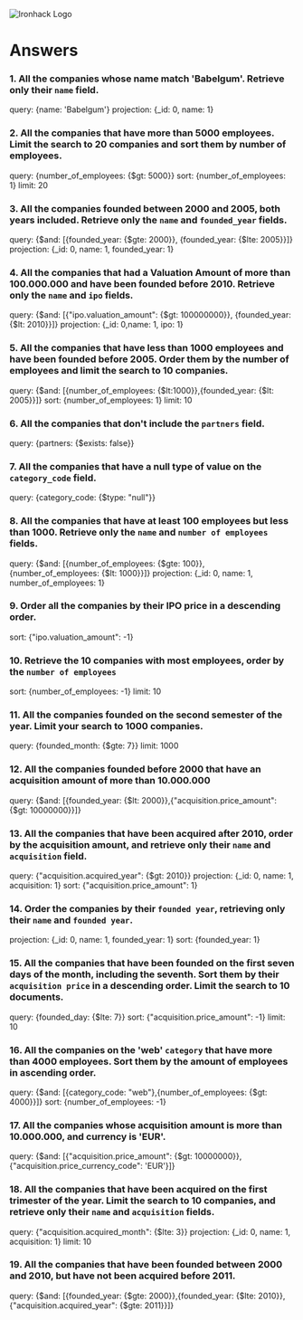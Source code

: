 ![Ironhack Logo](https://i.imgur.com/1QgrNNw.png)

# Answers

### 1. All the companies whose name match 'Babelgum'. Retrieve only their `name` field.

<!-- Your Code Goes Here -->

query: {name: 'Babelgum'}
projection: {\_id: 0, name: 1}

### 2. All the companies that have more than 5000 employees. Limit the search to 20 companies and sort them by **number of employees**.

<!-- Your Code Goes Here -->

query: {number_of_employees: {$gt: 5000}}
sort: {number_of_employees: 1}
limit: 20

### 3. All the companies founded between 2000 and 2005, both years included. Retrieve only the `name` and `founded_year` fields.

<!-- Your Code Goes Here -->

query: {$and: [{founded_year: {$gte: 2000}}, {founded_year: {$lte: 2005}}]}
projection: {\_id: 0, name: 1, founded_year: 1}

### 4. All the companies that had a Valuation Amount of more than 100.000.000 and have been founded before 2010. Retrieve only the `name` and `ipo` fields.

<!-- Your Code Goes Here -->

query: {$and: [{"ipo.valuation_amount": {$gt: 100000000}}, {founded_year: {$lt: 2010}}]}
projection: {\_id: 0,name: 1, ipo: 1}

### 5. All the companies that have less than 1000 employees and have been founded before 2005. Order them by the number of employees and limit the search to 10 companies.

<!-- Your Code Goes Here -->

query: {$and: [{number_of_employees: {$lt:1000}},{founded_year: {$lt: 2005}}]}
sort: {number_of_employees: 1}
limit: 10

### 6. All the companies that don't include the `partners` field.

<!-- Your Code Goes Here -->

query: {partners: {$exists: false}}

### 7. All the companies that have a null type of value on the `category_code` field.

<!-- Your Code Goes Here -->

query: {category_code: {$type: "null"}}

### 8. All the companies that have at least 100 employees but less than 1000. Retrieve only the `name` and `number of employees` fields.

<!-- Your Code Goes Here -->

query: {$and: [{number_of_employees: {$gte: 100}},{number_of_employees: {$lt: 1000}}]}
projection: {\_id: 0, name: 1, number_of_employees: 1}

### 9. Order all the companies by their IPO price in a descending order.

<!-- Your Code Goes Here -->

sort: {"ipo.valuation_amount": -1}

### 10. Retrieve the 10 companies with most employees, order by the `number of employees`

<!-- Your Code Goes Here -->

sort: {number_of_employees: -1}
limit: 10

### 11. All the companies founded on the second semester of the year. Limit your search to 1000 companies.

<!-- Your Code Goes Here -->

query: {founded_month: {$gte: 7}}
limit: 1000

### 12. All the companies founded before 2000 that have an acquisition amount of more than 10.000.000

<!-- Your Code Goes Here -->

query: {$and: [{founded_year: {$lt: 2000}},{"acquisition.price_amount": {$gt: 10000000}}]}

### 13. All the companies that have been acquired after 2010, order by the acquisition amount, and retrieve only their `name` and `acquisition` field.

<!-- Your Code Goes Here -->

query: {"acquisition.acquired_year": {$gt: 2010}}
projection: {\_id: 0, name: 1, acquisition: 1}
sort: {"acquisition.price_amount": 1}

### 14. Order the companies by their `founded year`, retrieving only their `name` and `founded year`.

<!-- Your Code Goes Here -->

projection: {\_id: 0, name: 1, founded_year: 1}
sort: {founded_year: 1}

### 15. All the companies that have been founded on the first seven days of the month, including the seventh. Sort them by their `acquisition price` in a descending order. Limit the search to 10 documents.

<!-- Your Code Goes Here -->

query: {founded_day: {$lte: 7}}
sort: {"acquisition.price_amount": -1}
limit: 10

### 16. All the companies on the 'web' `category` that have more than 4000 employees. Sort them by the amount of employees in ascending order.

<!-- Your Code Goes Here -->

query: {$and: [{category_code: "web"},{number_of_employees: {$gt: 4000}}]}
sort: {number_of_employees: -1}

### 17. All the companies whose acquisition amount is more than 10.000.000, and currency is 'EUR'.

<!-- Your Code Goes Here -->

query: {$and: [{"acquisition.price_amount": {$gt: 10000000}},{"acquisition.price_currency_code": 'EUR'}]}

### 18. All the companies that have been acquired on the first trimester of the year. Limit the search to 10 companies, and retrieve only their `name` and `acquisition` fields.

<!-- Your Code Goes Here -->

query: {"acquisition.acquired_month": {$lte: 3}}
projection: {\_id: 0, name: 1, acquisition: 1}
limit: 10

### 19. All the companies that have been founded between 2000 and 2010, but have not been acquired before 2011.

<!-- Your Code Goes Here -->

query: {$and: [{founded_year: {$gte: 2000}},{founded_year: {$lte: 2010}},{"acquisition.acquired_year": {$gte: 2011}}]}
